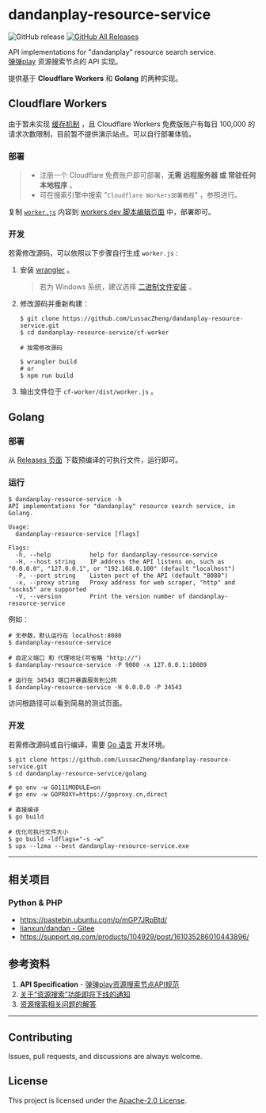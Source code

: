 # dandanplay-resource-service

![GitHub release](https://img.shields.io/github/v/release/LussacZheng/dandanplay-resource-service?include_prereleases&label=version&color=important)
[![GitHub All Releases](https://img.shields.io/github/downloads/LussacZheng/dandanplay-resource-service/total?logo=github&color=green)](https://github.com/LussacZheng/dandanplay-resource-service/releases)

API implementations for "dandanplay" resource search service.  
[弹弹play](http://www.dandanplay.com/) 资源搜索节点的 API 实现。

提供基于 **Cloudflare Workers** 和 **Golang** 的两种实现。

## Cloudflare Workers

由于暂未实现 [缓存机制](https://developers.cloudflare.com/workers/runtime-apis/cache) ，且 Cloudflare Workers 免费版账户有每日 100,000 的请求次数限制，目前暂不提供演示站点。可以自行部署体验。

### 部署

> - 注册一个 Cloudflare 免费账户即可部署，**无需 远程服务器 或 常驻任何本地程序** 。
> - 可在搜索引擎中搜索 "`Cloudflare Workers部署教程`" ，参照进行。

复制 [`worker.js`](https://github.com/LussacZheng/dandanplay-resource-service/blob/dist/cf-worker/worker.js) 内容到 [workers.dev 脚本编辑页面](https://workers.cloudflare.com/) 中，部署即可。

### 开发

若需修改源码，可以依照以下步骤自行生成 `worker.js` :

1. 安装 [wrangler](https://github.com/cloudflare/wrangler) 。
   > 若为 Windows 系统，建议选择 [二进制文件安装](https://developers.cloudflare.com/workers/cli-wrangler/install-update#manual-install) 。

2. 修改源码并重新构建：

   ```shell
   $ git clone https://github.com/LussacZheng/dandanplay-resource-service.git
   $ cd dandanplay-resource-service/cf-worker

   # 按需修改源码

   $ wrangler build
   # or
   $ npm run build
   ```

3. 输出文件位于 `cf-worker/dist/worker.js` 。

## Golang

### 部署

从 [Releases 页面](https://github.com/LussacZheng/dandanplay-resource-service/releases) 下载预编译的可执行文件，运行即可。

### 运行

```shell
$ dandanplay-resource-service -h
API implementations for "dandanplay" resource search service, in Golang.

Usage:
  dandanplay-resource-service [flags]

Flags:
  -h, --help           help for dandanplay-resource-service
  -H, --host string    IP address the API listens on, such as "0.0.0.0", "127.0.0.1", or "192.168.0.100" (default "localhost")
  -P, --port string    Listen port of the API (default "8080")
  -x, --proxy string   Proxy address for web scraper, "http" and "socks5" are supported
  -V, --version        Print the version number of dandanplay-resource-service
```

例如：

```shell
# 无参数，默认运行在 localhost:8080
$ dandanplay-resource-service

# 自定义端口 和 代理地址(可省略 "http://")
$ dandanplay-resource-service -P 9000 -x 127.0.0.1:10809

# 运行在 34543 端口并暴露服务到公网
$ dandanplay-resource-service -H 0.0.0.0 -P 34543
```

访问根路径可以看到简易的测试页面。

### 开发

若需修改源码或自行编译，需要 [Go 语言](https://golang.google.cn/) 开发环境。

```shell
$ git clone https://github.com/LussacZheng/dandanplay-resource-service.git
$ cd dandanplay-resource-service/golang

# go env -w GO111MODULE=on
# go env -w GOPROXY=https://goproxy.cn,direct

# 直接编译
$ go build

# 优化可执行文件大小
$ go build -ldflags="-s -w"
$ upx --lzma --best dandanplay-resource-service.exe
```

---

## 相关项目

### Python & PHP

- https://pastebin.ubuntu.com/p/mGP7JRpBtd/
- [lianxun/dandan - Gitee](https://gitee.com/lianxun/dandan)
- https://support.qq.com/products/104929/post/161035286010443896/

## 参考资料

1. **API Specification** - [弹弹play资源搜索节点API规范](https://github.com/kaedei/dandanplay-libraryindex/blob/master/api/ResourceService.md)
2. [关于“资源搜索”功能即将下线的通知](https://mp.weixin.qq.com/s/0xzIJX2LWnncc2YKpe6sfw)
3. [资源搜索相关问题的解答](https://mp.weixin.qq.com/s/OSsk6tuj4lXMcKq2S4s1Kg)

---

## Contributing

Issues, pull requests, and discussions are always welcome.

## License

This project is licensed under the [Apache-2.0 License](./LICENSE).
